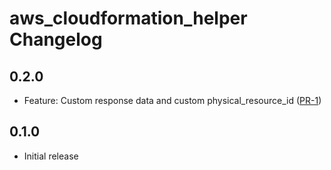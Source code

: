 # aws_cloudformation_helper Changelog

## 0.2.0
- Feature: Custom response data and custom physical_resource_id ([PR-1](https://github.com/jeffreycoe/aws_cloudformation_helper/pull/1))

## 0.1.0
- Initial release

